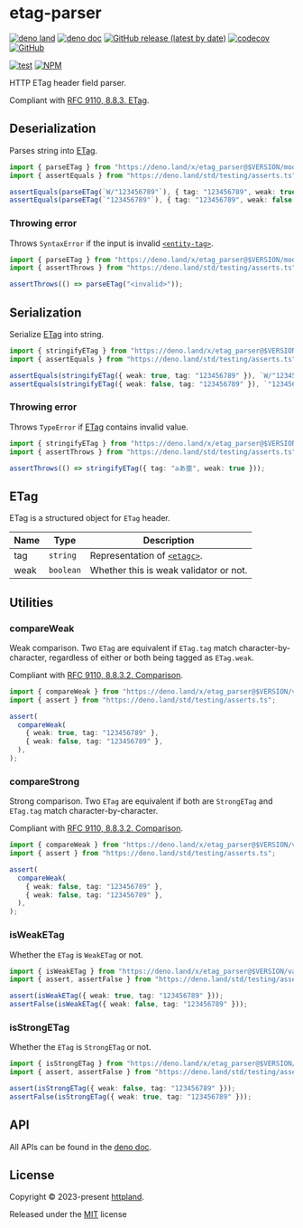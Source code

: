 # etag-parser

[![deno land](http://img.shields.io/badge/available%20on-deno.land/x-lightgrey.svg?logo=deno)](https://deno.land/x/etag_parser)
[![deno doc](https://doc.deno.land/badge.svg)](https://doc.deno.land/https/deno.land/x/etag_parser/mod.ts)
[![GitHub release (latest by date)](https://img.shields.io/github/v/release/httpland/etag-parser)](https://github.com/httpland/etag-parser/releases)
[![codecov](https://codecov.io/gh/httpland/etag-parser/branch/main/graph/badge.svg)](https://codecov.io/gh/httpland/etag-parser)
[![GitHub](https://img.shields.io/github/license/httpland/etag-parser)](https://github.com/httpland/etag-parser/blob/main/LICENSE)

[![test](https://github.com/httpland/etag-parser/actions/workflows/test.yaml/badge.svg)](https://github.com/httpland/etag-parser/actions/workflows/test.yaml)
[![NPM](https://nodei.co/npm/@httpland/etag-parser.png?mini=true)](https://nodei.co/npm/@httpland/etag-parser/)

HTTP ETag header field parser.

Compliant with
[RFC 9110, 8.8.3. ETag](https://www.rfc-editor.org/rfc/rfc9110#section-8.8.3).

## Deserialization

Parses string into [ETag](#etag).

```ts
import { parseETag } from "https://deno.land/x/etag_parser@$VERSION/mod.ts";
import { assertEquals } from "https://deno.land/std/testing/asserts.ts";

assertEquals(parseETag(`W/"123456789"`), { tag: "123456789", weak: true });
assertEquals(parseETag(`"123456789"`), { tag: "123456789", weak: false });
```

### Throwing error

Throws `SyntaxError` if the input is invalid
[`<entity-tag>`](https://www.rfc-editor.org/rfc/rfc9110#section-8.8.3-2).

```ts
import { parseETag } from "https://deno.land/x/etag_parser@$VERSION/mod.ts";
import { assertThrows } from "https://deno.land/std/testing/asserts.ts";

assertThrows(() => parseETag("<invalid>"));
```

## Serialization

Serialize [ETag](#etag) into string.

```ts
import { stringifyETag } from "https://deno.land/x/etag_parser@$VERSION/mod.ts";
import { assertEquals } from "https://deno.land/std/testing/asserts.ts";

assertEquals(stringifyETag({ weak: true, tag: "123456789" }), `W/"123456789"`);
assertEquals(stringifyETag({ weak: false, tag: "123456789" }), `"123456789"`);
```

### Throwing error

Throws `TypeError` if [ETag](#etag) contains invalid value.

```ts
import { stringifyETag } from "https://deno.land/x/etag_parser@$VERSION/mod.ts";
import { assertThrows } from "https://deno.land/std/testing/asserts.ts";

assertThrows(() => stringifyETag({ tag: "aあ亜", weak: true }));
```

## ETag

ETag is a structured object for `ETag` header.

| Name | Type      | Description                                                                                 |
| ---- | --------- | ------------------------------------------------------------------------------------------- |
| tag  | `string`  | Representation of [`<etagc>`](https://www.rfc-editor.org/rfc/rfc9110.html#section-8.8.3-2). |
| weak | `boolean` | Whether this is weak validator or not.                                                      |

## Utilities

### compareWeak

Weak comparison. Two `ETag` are equivalent if `ETag.tag` match
character-by-character, regardless of either or both being tagged as
`ETag.weak`.

Compliant with
[RFC 9110, 8.8.3.2. Comparison](https://www.rfc-editor.org/rfc/rfc9110.html#name-comparison-2).

```ts
import { compareWeak } from "https://deno.land/x/etag_parser@$VERSION/validate.ts";
import { assert } from "https://deno.land/std/testing/asserts.ts";

assert(
  compareWeak(
    { weak: true, tag: "123456789" },
    { weak: false, tag: "123456789" },
  ),
);
```

### compareStrong

Strong comparison. Two `ETag` are equivalent if both are `StrongETag` and
`ETag.tag` match character-by-character.

Compliant with
[RFC 9110, 8.8.3.2. Comparison](https://www.rfc-editor.org/rfc/rfc9110.html#name-comparison-2).

```ts
import { compareWeak } from "https://deno.land/x/etag_parser@$VERSION/validate.ts";
import { assert } from "https://deno.land/std/testing/asserts.ts";

assert(
  compareWeak(
    { weak: false, tag: "123456789" },
    { weak: false, tag: "123456789" },
  ),
);
```

### isWeakETag

Whether the `ETag` is `WeakETag` or not.

```ts
import { isWeakETag } from "https://deno.land/x/etag_parser@$VERSION/validate.ts";
import { assert, assertFalse } from "https://deno.land/std/testing/asserts.ts";

assert(isWeakETag({ weak: true, tag: "123456789" }));
assertFalse(isWeakETag({ weak: false, tag: "123456789" }));
```

### isStrongETag

Whether the `ETag` is `StrongETag` or not.

```ts
import { isStrongETag } from "https://deno.land/x/etag_parser@$VERSION/validate.ts";
import { assert, assertFalse } from "https://deno.land/std/testing/asserts.ts";

assert(isStrongETag({ weak: false, tag: "123456789" }));
assertFalse(isStrongETag({ weak: true, tag: "123456789" }));
```

## API

All APIs can be found in the
[deno doc](https://doc.deno.land/https/deno.land/x/etag_parser/mod.ts).

## License

Copyright © 2023-present [httpland](https://github.com/httpland).

Released under the [MIT](./LICENSE) license
